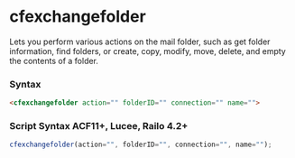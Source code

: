 # cfexchangefolder

Lets you perform various actions on the mail folder, such as get folder information, find folders, or create, copy, modify, move, delete, and empty the contents of a folder.

### Syntax

```html
<cfexchangefolder action="" folderID="" connection="" name="">
```

### Script Syntax ACF11+, Lucee, Railo 4.2+

```javascript
cfexchangefolder(action="", folderID="", connection="", name="");
```
